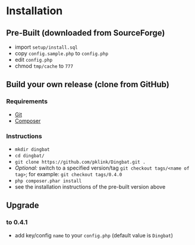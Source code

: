 # Installation

## Pre-Built (downloaded from SourceForge)

* import `setup/install.sql`
* copy `config.sample.php` to `config.php`
* edit `config.php`
* chmod `tmp/cache` to `777`

## Build your own release (clone from GitHub)

### Requirements

* [Git](http://git-scm.com/)
* [Composer](http://getcomposer.org/)

### Instructions

* `mkdir dingbat`
* `cd dingbat/`
* `git clone https://github.com/pklink/Dingbat.git .`
* _Optional:_ switch to a specified version/tag `git checkout tags/<name of tag>`; for example: `git checkout tags/0.4.0`
* `php composer.phar install`
* see the installation instructions of the pre-built version above


## Upgrade

### to 0.4.1

* add key/config `name` to your `config.php` (default value is `Dingbat`)